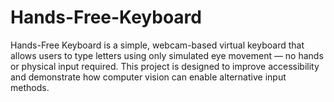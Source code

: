 # Hands-Free-Keyboard
Hands-Free Keyboard is a simple, webcam-based virtual keyboard that allows users to type letters using only simulated eye movement — no hands or physical input required. This project is designed to improve accessibility and demonstrate how computer vision can enable alternative input methods.
